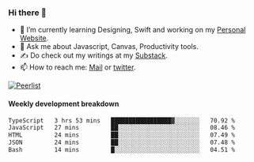 ### Hi there 👋

- 🌱 I’m currently learning Designing, Swift and working on my [Personal Website](https://kvaishak.com/).
- 💬 Ask me about Javascript, Canvas,  Productivity tools. 
- :writing_hand: Do check out my writings at my [Substack](https://kvaishak.substack.com/).
- 📫 How to reach me: [Mail](mailto:vaishak.kaippanchery@gmail.com) or [twitter](https://twitter.com/kvaishack).

[![Peerlist](https://github-readme-badge.peerlist.io/api/vaishak)](https://peerlist.io/vaishak)

#### Weekly development breakdown

<!--START_SECTION:waka-->

```txt
TypeScript   3 hrs 53 mins   █████████████████▓░░░░░░░   70.92 %
JavaScript   27 mins         ██░░░░░░░░░░░░░░░░░░░░░░░   08.46 %
HTML         24 mins         ██░░░░░░░░░░░░░░░░░░░░░░░   07.49 %
JSON         24 mins         ██░░░░░░░░░░░░░░░░░░░░░░░   07.48 %
Bash         14 mins         █░░░░░░░░░░░░░░░░░░░░░░░░   04.51 %
```

<!--END_SECTION:waka-->
